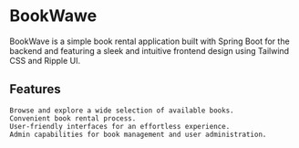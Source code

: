 # BookWawe

BookWave is a simple book rental application built with Spring Boot for the backend and featuring a sleek and intuitive frontend design using Tailwind CSS and Ripple UI.<br/> 
## Features

    Browse and explore a wide selection of available books.
    Convenient book rental process.
    User-friendly interfaces for an effortless experience.
    Admin capabilities for book management and user administration.
